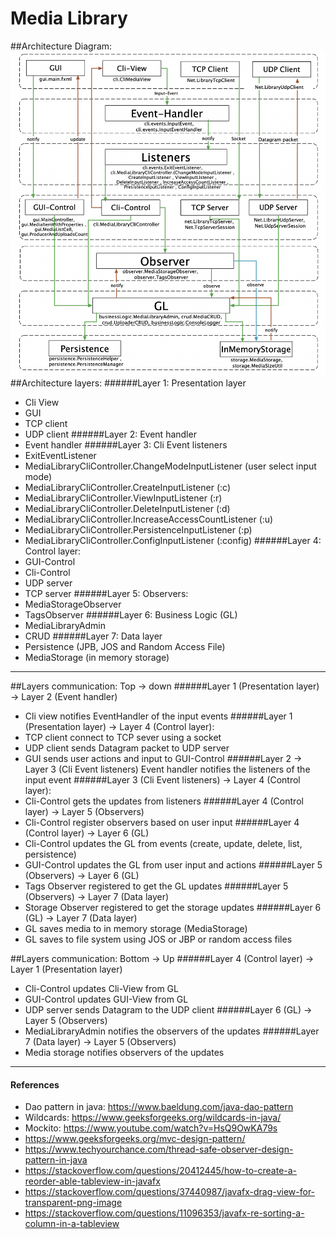 # Media Library

##Architecture Diagram:
![ArchitectureDiagram](ArchitictureDiagram.png)
##Architecture layers:
######Layer 1: Presentation layer
- Cli View
- GUI
- TCP client
- UDP client
######Layer 2: Event handler
- Event handler
######Layer 3: Cli Event listeners
- ExitEventListener
- MediaLibraryCliController.ChangeModeInputListener (user select input mode)
- MediaLibraryCliController.CreateInputListener (:c)
- MediaLibraryCliController.ViewInputListener (:r)
- MediaLibraryCliController.DeleteInputListener (:d)
- MediaLibraryCliController.IncreaseAccessCountListener (:u)
- MediaLibraryCliController.PersistenceInputListener (:p)
- MediaLibraryCliController.ConfigInputListener (:config)
######Layer 4: Control layer:
- GUI-Control
- Cli-Control
- UDP server
- TCP server
######Layer 5: Observers:
- MediaStorageObserver
- TagsObserver
######Layer 6: Business Logic (GL)
- MediaLibraryAdmin
- CRUD
######Layer 7: Data layer
- Persistence (JPB, JOS and Random Access File)
- MediaStorage (in memory storage)

-----
##Layers communication: Top -> down
######Layer 1 (Presentation layer) -> Layer 2 (Event handler)
- Cli view notifies EventHandler of the input events
######Layer 1 (Presentation layer) -> Layer 4 (Control layer):
- TCP client connect to TCP sever using a socket
- UDP client sends Datagram packet to UDP server
- GUI sends user actions and input to GUI-Control
######Layer 2 -> Layer 3 (Cli Event listeners)
Event handler notifies the listeners of the input event
######Layer 3 (Cli Event listeners) -> Layer 4 (Control layer):
- Cli-Control gets the updates from listeners
######Layer 4 (Control layer) -> Layer 5 (Observers)
- Cli-Control register observers based on user input
######Layer 4 (Control layer) -> Layer 6 (GL)
- Cli-Control updates the GL from events (create, update, delete, list, persistence)
- GUI-Control updates the GL from user input and actions
######Layer 5 (Observers) -> Layer 6 (GL)
- Tags Observer registered to get the GL updates
######Layer 5 (Observers) -> Layer 7 (Data layer)
- Storage Observer registered to get the storage updates
######Layer 6 (GL) -> Layer 7 (Data layer)
- GL saves media to in memory storage (MediaStorage)
- GL saves to file system using JOS or JBP or random access files

##Layers communication: Bottom -> Up
######Layer 4 (Control layer) -> Layer 1 (Presentation layer)
- Cli-Control updates Cli-View from GL
- GUI-Control updates GUI-View from GL
- UDP server sends Datagram to the UDP client
######Layer 6 (GL) -> Layer 5 (Observers)
- MediaLibraryAdmin notifies the observers of the updates
######Layer 7 (Data layer) -> Layer 5 (Observers)
- Media storage notifies observers of the updates

-----
#### References
* Dao pattern in java: https://www.baeldung.com/java-dao-pattern
* Wildcards: https://www.geeksforgeeks.org/wildcards-in-java/
* Mockito: https://www.youtube.com/watch?v=HsQ9OwKA79s
* https://www.geeksforgeeks.org/mvc-design-pattern/
* https://www.techyourchance.com/thread-safe-observer-design-pattern-in-java
* https://stackoverflow.com/questions/20412445/how-to-create-a-reorder-able-tableview-in-javafx
* https://stackoverflow.com/questions/37440987/javafx-drag-view-for-transparent-png-image
* https://stackoverflow.com/questions/11096353/javafx-re-sorting-a-column-in-a-tableview